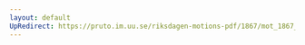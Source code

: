 ```yaml
---
layout: default
UpRedirect: https://pruto.im.uu.se/riksdagen-motions-pdf/1867/mot_1867__ak__66.pdf
---
```

